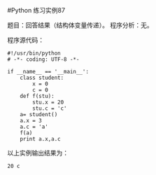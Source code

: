 #Python 练习实例87


题目：回答结果（结构体变量传递）。
程序分析：无。


程序源代码：

```
#!/usr/bin/python
# -*- coding: UTF-8 -*-

if __name__ == '__main__':
    class student:
        x = 0
        c = 0
    def f(stu):
        stu.x = 20
        stu.c = 'c'
    a= student()
    a.x = 3
    a.c = 'a'
    f(a)
    print a.x,a.c
```

以上实例输出结果为：

```
20 c
```